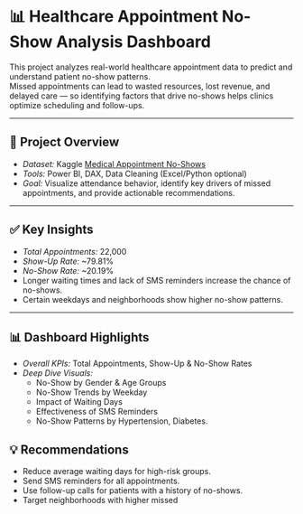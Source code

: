 # 📊 Healthcare Appointment No-Show Analysis Dashboard

This project analyzes real-world healthcare appointment data to predict and understand patient no-show patterns.  
Missed appointments can lead to wasted resources, lost revenue, and delayed care — so identifying factors that drive no-shows helps clinics optimize scheduling and follow-ups.

---

## 📌 Project Overview

- *Dataset:* Kaggle [Medical Appointment No-Shows](https://www.kaggle.com/datasets/joniarroba/noshowappointments)
- *Tools:* Power BI, DAX, Data Cleaning (Excel/Python optional)
- *Goal:* Visualize attendance behavior, identify key drivers of missed appointments, and provide actionable recommendations.

---

## ✅ Key Insights

- *Total Appointments:* 22,000  
- *Show-Up Rate:* ~79.81%  
- *No-Show Rate:* ~20.19%  
- Longer waiting times and lack of SMS reminders increase the chance of no-shows.
- Certain weekdays and neighborhoods show higher no-show patterns.

---

## 📊 Dashboard Highlights

- *Overall KPIs:* Total Appointments, Show-Up & No-Show Rates
- *Deep Dive Visuals:*  
  - No-Show by Gender & Age Groups
  - No-Show Trends by Weekday
  - Impact of Waiting Days
  - Effectiveness of SMS Reminders
  - No-Show Patterns by Hypertension, Diabetes.


## 💡 Recommendations

- Reduce average waiting days for high-risk groups.
- Send SMS reminders for all appointments.
- Use follow-up calls for patients with a history of no-shows.
- Target neighborhoods with higher missed
